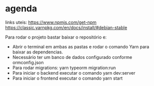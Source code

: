 # agenda

links uteis:
https://www.npmjs.com/get-npm
https://classic.yarnpkg.com/en/docs/install/#debian-stable

Para rodar o projeto bastar baixar o repositório e: 

- Abrir o terminal em ambas as pastas e rodar o comando Yarn para baixar as dependencias. 
- Necessário ter um banco de dados configurado conforme ormconfig.json 
- Para rodar migrations: yarn typeorm migration:run
- Para iniciar o backend executar o comando yarn dev:server
- Para iniciar o frontend executar o comando yarn start
